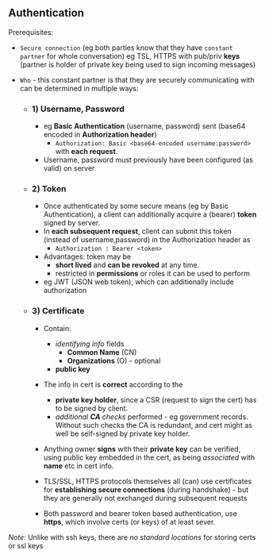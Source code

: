 
## Authentication

Prerequisites:
- `Secure connection` (eg both parties know that they have `constant partner` for whole conversation)
 eg TSL, HTTPS with pub/priv **keys** (partner is holder of private key being used to sign incoming messages)

- `Who` - this constant partner is that they are securely communicating with can be determined in multiple ways:

    - ### 1) Username, Password
        - eg **Basic Authentication**  (username, password) sent (base64 encoded in 
        **Authorization header**) 
            - `Authorization: Basic <base64-encoded username:password>` 
        with **each request**.
        - Username, password must previously have been configured (as valid) on server

    - ### 2) Token

        - Once authenticated by some secure means (eg by Basic Authentication), a client can additionally acquire a (bearer) **token** signed by server.
        - In **each subsequent request**, client can submit this token (instead of username,password) in the Authorization header as 
            - `Authorization : Bearer <token>`
        - Advantages: token may be 
            - **short lived** and **can be revoked** at any time. 
            - restricted in **permissions** or roles it can be used to perform
        - eg JWT (JSON web token), which can additionally include authorization

    - ### 3) Certificate
        - Contain: 
            - *identifying info* fields
                - **Common Name**  (CN)
                - **Organizations** (O) - optional
            - **public key**
        - The info in cert is **correct** according to the 
            - **private key holder**, since a CSR (request to sign the cert) has to be signed by client.
            - *additional **CA** checks* performed - eg government records. 
            Without such checks the CA is redundant, and cert might as well be self-signed by private key holder.

        - Anything owner **signs** with their **private key** can be verified, using public key embedded in the cert, as being _associated_ with **name** etc in cert info.
        - TLS/SSL, HTTPS protocols themselves all (can) use certificates for **establishing secure connections** (during handshake) - but they are generally not exchanged during subsequent requests 

        - Both password and bearer token based authentication, use **https**, which involve certs (or keys) of at least sever.

*Note*: Unlike with ssh keys, there are _no standard locations_ for storing certs or ssl keys
       


